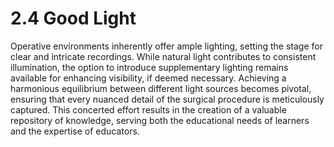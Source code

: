 # 2.4 Good Light

Operative environments inherently offer ample lighting, setting the stage for clear and intricate recordings. While natural light contributes to consistent illumination, the option to introduce supplementary lighting remains available for enhancing visibility, if deemed necessary. Achieving a harmonious equilibrium between different light sources becomes pivotal, ensuring that every nuanced detail of the surgical procedure is meticulously captured. This concerted effort results in the creation of a valuable repository of knowledge, serving both the educational needs of learners and the expertise of educators.
